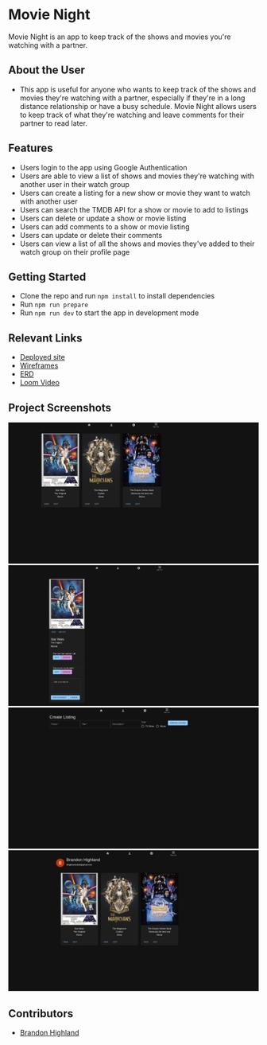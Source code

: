 # Movie Night

Movie Night is an app to keep track of the shows and movies you're watching with a partner.

## About the User
- This app is useful for anyone who wants to keep track of the shows and movies they're watching with a partner, especially if they're in a long distance relationship or have a busy schedule. Movie Night allows users to keep track of what they're watching and leave comments for their partner to read later.

## Features
- Users login to the app using Google Authentication
- Users are able to view a list of shows and movies they're watching with another user in their watch group
- Users can create a listing for a new show or movie they want to watch with another user
- Users can search the TMDB API for a show or movie to add to listings
- Users can delete or update a show or movie listing
- Users can add comments to a show or movie listing
- Users can update or delete their comments
- Users can view a list of all the shows and movies they've added to their watch group on their profile page

## Getting Started
- Clone the repo and run `npm install` to install dependencies
- Run `npm run prepare`
- Run `npm run dev` to start the app in development mode

## Relevant Links
- [Deployed site](https://capstone-movie-night.vercel.app/)
- [Wireframes](https://www.figma.com/file/2AV8KzOsaJlF1D4gE3IMtb/Movie-Night?type=design&node-id=0-1&t=A68HIDuv99lJW267-0)
- [ERD](https://dbdiagram.io/d/64631145dca9fb07c425afe7)
- [Loom Video](https://drive.google.com/file/d/1a3c6iCjwDJo7YZBq50kxjdFaSulfxur1/view?usp=sharing)

## Project Screenshots
![Home Page](./screenshots/homepage.jpg)
![Listing Page](./screenshots/listingpage.jpg)
![New Listing Form](./screenshots/newlisting.jpg)
![Profile Page](./screenshots/profilepage.jpg)

## Contributors
- [Brandon Highland](https://github.com/users/bhighlander)
